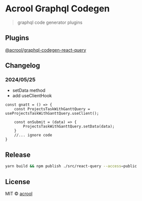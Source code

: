 # Acrool Graphql Codegen

> graphql code generator plugins

## Plugins

[@acrool/graphql-codegen-react-query](https://github.com/acrool/acrool-graphql-codegen/tree/main/src/react-query)


## Changelog

### 2024/05/25

- setData method
- add useClientHook

```tsx
const gnatt = () => {
    const ProjectsTaskWithGanttQuery = useProjectsTaskWithGanttQuery.useClient();
    
    const onSubmit = (data) => {
        ProjectsTaskWithGanttQuery.setData(data);
    }
    //... ignore code
}
```

## Release

```bash
yarn build && npm publish ./src/react-query --access=public
```


## License

MIT © [acrool](https://github.com/acrool)
